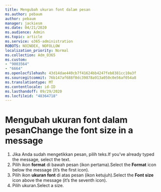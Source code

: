 ```yaml
---
title: Mengubah ukuran font dalam pesan
ms.author: pebaum
author: pebaum
manager: jackiesm
ms.date: 04/21/2020
ms.audience: Admin
ms.topic: article
ms.service: o365-administration
ROBOTS: NOINDEX, NOFOLLOW
localization_priority: Normal
ms.collection: Adm_O365
ms.custom:
- "9003564"
- "6664"
ms.openlocfilehash: 43d14dae440cb7f41624bb4247feb8381cc10a3f
ms.sourcegitcommit: 76b147af688f0dc39878a913a050c0e56af054a8
ms.translationtype: MT
ms.contentlocale: id-ID
ms.lasthandoff: 09/29/2020
ms.locfileid: "48364718"
---
```

# <a name="change-the-font-size-in-a-message"></a><span data-ttu-id="49791-102">Mengubah ukuran font dalam pesan</span><span class="sxs-lookup"><span data-stu-id="49791-102">Change the font size in a message</span></span>

1. <span data-ttu-id="49791-103">Jika Anda sudah mengetikkan pesan, pilih teks.</span><span class="sxs-lookup"><span data-stu-id="49791-103">If you’ve already typed the message, select the text.</span></span>
2. <span data-ttu-id="49791-104">Pilih ikon  **format** di bawah pesan (ikon pertama).</span><span class="sxs-lookup"><span data-stu-id="49791-104">Select the  **Format** icon below the message (it’s the first icon).</span></span>
3. <span data-ttu-id="49791-105">Pilih ikon  **ukuran font**  di atas pesan (ikon ketujuh).</span><span class="sxs-lookup"><span data-stu-id="49791-105">Select the  **Font size**  icon above the message (it’s the seventh icon).</span></span>
4. <span data-ttu-id="49791-106">Pilih ukuran.</span><span class="sxs-lookup"><span data-stu-id="49791-106">Select a size.</span></span>

